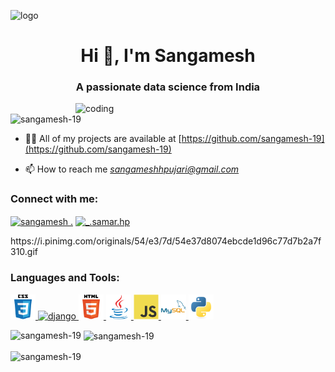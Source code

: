 ![logo](https://repository-images.githubusercontent.com/291353790/2667fd80-eb03-11ea-8e55-71bbfe970a79)
<h1 align="center">Hi 👋, I'm Sangamesh</h1>
<h3 align="center">A passionate data science from India</h3>
<img align="right" alt="coding" width="400" src="https://i.pinimg.com/originals/54/e3/7d/54e37d8074ebcde1d96c77d7b2a7f310.gif" >

<p align="left"> <img src="https://komarev.com/ghpvc/?username=sangamesh-19&label=Profile%20views&color=0e75b6&style=flat" alt="sangamesh-19" /> </p>

- 👨‍💻 All of my projects are available at [https://github.com/sangamesh-19](https://github.com/sangamesh-19)

- 📫 How to reach me *sangameshhpujari@gmail.com*

<h3 align="left">Connect with me:</h3>
<p align="left">
<a href="https://linkedin.com/in/sangamesh ." target="blank"><img align="center" src="https://raw.githubusercontent.com/rahuldkjain/github-profile-readme-generator/master/src/images/icons/Social/linked-in-alt.svg" alt="sangamesh ." height="30" width="40" /></a>
<a href="https://instagram.com/_.samar.hp" target="blank"><img align="center" src="https://raw.githubusercontent.com/rahuldkjain/github-profile-readme-generator/master/src/images/icons/Social/instagram.svg" alt="_.samar.hp" height="30" width="40" /></a>
</p>
https://i.pinimg.com/originals/54/e3/7d/54e37d8074ebcde1d96c77d7b2a7f310.gif
<h3 align="left">Languages and Tools:</h3>
<p align="left"> <a href="https://www.w3schools.com/css/" target="_blank" rel="noreferrer"> <img src="https://raw.githubusercontent.com/devicons/devicon/master/icons/css3/css3-original-wordmark.svg" alt="css3" width="40" height="40"/> </a> <a href="https://www.djangoproject.com/" target="_blank" rel="noreferrer"> <img src="https://cdn.worldvectorlogo.com/logos/django.svg" alt="django" width="40" height="40"/> </a> <a href="https://www.w3.org/html/" target="_blank" rel="noreferrer"> <img src="https://raw.githubusercontent.com/devicons/devicon/master/icons/html5/html5-original-wordmark.svg" alt="html5" width="40" height="40"/> </a> <a href="https://www.java.com" target="_blank" rel="noreferrer"> <img src="https://raw.githubusercontent.com/devicons/devicon/master/icons/java/java-original.svg" alt="java" width="40" height="40"/> </a> <a href="https://developer.mozilla.org/en-US/docs/Web/JavaScript" target="_blank" rel="noreferrer"> <img src="https://raw.githubusercontent.com/devicons/devicon/master/icons/javascript/javascript-original.svg" alt="javascript" width="40" height="40"/> </a> <a href="https://www.mysql.com/" target="_blank" rel="noreferrer"> <img src="https://raw.githubusercontent.com/devicons/devicon/master/icons/mysql/mysql-original-wordmark.svg" alt="mysql" width="40" height="40"/> </a> <a href="https://www.python.org" target="_blank" rel="noreferrer"> <img src="https://raw.githubusercontent.com/devicons/devicon/master/icons/python/python-original.svg" alt="python" width="40" height="40"/> </a> </p>

<p><img align="left" src="https://github-readme-stats.vercel.app/api/top-langs?username=sangamesh-19&show_icons=true&locale=en&layout=compact" alt="sangamesh-19" /></p>

<p>&nbsp;<img align="center" src="https://github-readme-stats.vercel.app/api?username=sangamesh-19&show_icons=true&locale=en" alt="sangamesh-19" /></p>

<p><img align="center" src="https://github-readme-streak-stats.herokuapp.com/?user=sangamesh-19&" alt="sangamesh-19" /></p>
